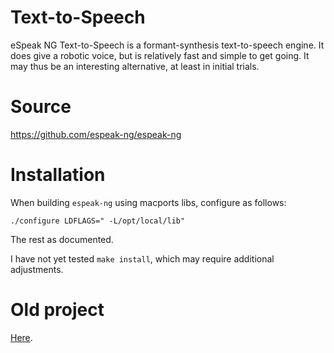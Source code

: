 # Text-to-Speech

eSpeak NG Text-to-Speech is a formant-synthesis text-to-speech engine.
It does give a robotic voice, but is relatively fast and simple to get
going. It may thus be an interesting alternative, at least in initial
trials.


#  Source


<https://github.com/espeak-ng/espeak-ng>


#  Installation


When building `espeak-ng` using macports libs, configure as follows:


```
./configure LDFLAGS=" -L/opt/local/lib"
```


The rest as documented.


I have not yet tested `make install`, which may require additional
adjustments.

# Old project

[Here](doc/index.md).

